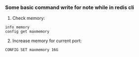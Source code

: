 ### Some basic command write for note while in redis cli

1. Check memory:
```
info memory
config get maxmemory
```

2. Increase memory for current port:
```
CONFIG SET maxmemory 16G
```
